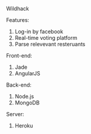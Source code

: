 Wildhack

Features:

1. Log-in by facebook 
2. Real-time voting platform
3. Parse relevevant resteruants

Front-end:

1. Jade
2. AngularJS


Back-end:

1. Node.js  
2. MongoDB


Server:
1. Heroku





